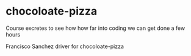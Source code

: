 # chocoloate-pizza
Course excretes to see how how far into coding we can get done a few hours

Francisco Sanchez driver for chocoloate-pizza